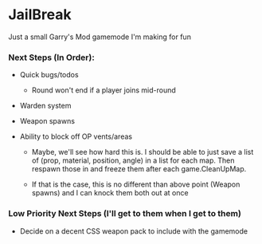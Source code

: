 # JailBreak

Just a small Garry's Mod gamemode I'm making for fun

### Next Steps (In Order):

- Quick bugs/todos

  - Round won't end if a player joins mid-round

- Warden system

- Weapon spawns

- Ability to block off OP vents/areas

  - Maybe, we'll see how hard this is. I should be able to just save a list of (prop, material, position, angle) in a list for each map. Then respawn those in and freeze them after each game.CleanUpMap.

  - If that is the case, this is no different than above point (Weapon spawns) and I can knock them both out at once

### Low Priority Next Steps (I'll get to them when I get to them)

- Decide on a decent CSS weapon pack to include with the gamemode
